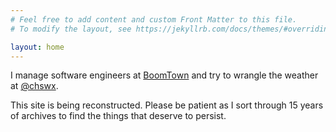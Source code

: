 ```yaml
---
# Feel free to add content and custom Front Matter to this file.
# To modify the layout, see https://jekyllrb.com/docs/themes/#overriding-theme-defaults

layout: home
---
```

I manage software engineers at [BoomTown](https://boomtownroi.com) and try to wrangle the weather at [@chswx](https://chswx.com).

This site is being reconstructed. Please be patient as I sort through 15 years of archives to find the things that deserve to persist.
